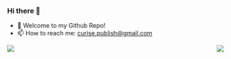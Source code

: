 ### Hi there 👋
- 🌱 Welcome to my Github Repo!
- 📫 How to reach me: curise.publish@gmail.com

<a href="https://curisejia.github.io/">
  <img align="left" src="https://github-readme-stats.vercel.app/api?username=curisejia&count_private=true&show_icons=true" />
  <img align="right" src="https://github-readme-stats.vercel.app/api/top-langs/?username=curisejia&layout=compact" />
</a> 

<!--
**curisejia/curisejia** is a ✨ _special_ ✨ repository because its `README.md` (this file) appears on your GitHub profile.

Here are some ideas to get you started:

- 🔭 I’m currently working on ...
- 🌱 I’m currently learning ...
- 👯 I’m looking to collaborate on ...
- 🤔 I’m looking for help with ...
- 💬 Ask me about ...
- 📫 How to reach me: ...
- 😄 Pronouns: ...
- ⚡ Fun fact: ...
-->
